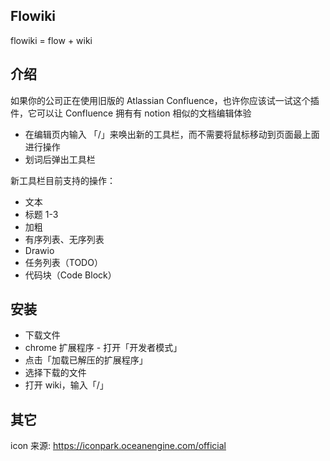 ## Flowiki

flowiki = flow + wiki

## 介绍

如果你的公司正在使用旧版的 Atlassian Confluence，也许你应该试一试这个插件，它可以让 Confluence 拥有有 notion 相似的文档编辑体验

- 在编辑页内输入 「/」来唤出新的工具栏，而不需要将鼠标移动到页面最上面进行操作
- 划词后弹出工具栏

新工具栏目前支持的操作：

- 文本
- 标题 1-3
- 加粗
- 有序列表、无序列表
- Drawio
- 任务列表（TODO）
- 代码块（Code Block）

## 安装

- 下载文件
- chrome 扩展程序 - 打开「开发者模式」
- 点击「加载已解压的扩展程序」
- 选择下载的文件
- 打开 wiki，输入「/」

## 其它

icon 来源: https://iconpark.oceanengine.com/official
